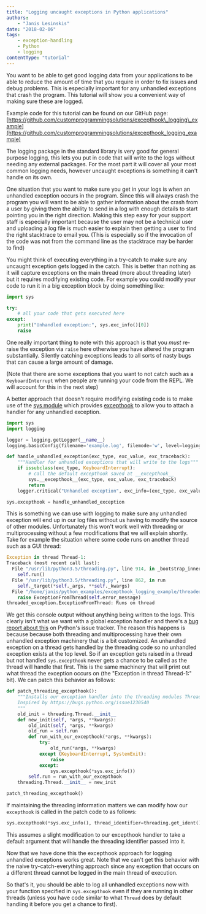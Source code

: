 ```yaml
---
title: "Logging uncaught exceptions in Python applications"
authors:
    - "Janis Lesinskis"
date: "2018-02-06"
tags:
    - exception-handling
    - Python
    - logging
contentType: "tutorial"
---
```


You want to be able to get good logging data from your applications to be able to reduce the amount of time that you require in order to fix issues and debug problems. This is especially important for any unhandled exceptions that crash the program. This tutorial will show you a convenient way of making sure these are logged.

<!-- end excerpt -->

Example code for this tutorial can be found on our GitHub page: [https://github.com/customprogrammingsolutions/excepthook\_logging\_example](https://github.com/customprogrammingsolutions/excepthook_logging_example)

The logging package in the standard library is very good for general purpose logging, this lets you put in code that will write to the logs without needing any external packages. For the most part it will cover all your most common logging needs, however uncaught exceptions is something it can't handle on its own.

One situation that you want to make sure you get in your logs is when an unhandled exception occurs in the program. Since this will always crash the program you will want to be able to gather information about the crash from a user by giving them the ability to send in a log with enough details to start pointing you in the right direction. Making this step easy for your support staff is especially important because the user may not be a technical user and uploading a log file is much easier to explain then getting a user to find the right stacktrace to email you. (This is especially so if the invocation of the code was not from the command line as the stacktrace may be harder to find)

You might think of executing everything in a try-catch to make sure any uncaught exception gets logged in the catch. This is better than nothing as it will capture exceptions on the main thread (more about threading later) but it requires modifying existing code. For example you could modify your code to run it in a big exception block by doing something like:

```python
import sys

try:
    # all your code that gets executed here
except:
    print("Unhandled exception:", sys.exc_info()[0])
    raise
```

One really important thing to note with this approach is that you *must* re-raise the exception via `raise` here otherwise you have altered the program substantially. Silently catching exceptions leads to all sorts of nasty bugs that can cause a large amount of damage.

(Note that there are some exceptions that you want to not catch such as a `KeyboardInterrupt` when people are running your code from the REPL. We will account for this in the next step)

A better approach that doesn't require modifying existing code is to make use of the [sys module](https://docs.python.org/3/library/sys.html) which provides [excepthook](https://docs.python.org/3/library/sys.html#sys.excepthook) to allow you to attach a handler for any unhandled exception.

```python
import sys
import logging

logger = logging.getLogger(__name__)
logging.basicConfig(filename='example.log', filemode='w', level=logging.DEBUG)

def handle_unhandled_exception(exc_type, exc_value, exc_traceback):
    """Handler for unhandled exceptions that will write to the logs"""
    if issubclass(exc_type, KeyboardInterrupt):
        # call the default excepthook saved at __excepthook__
        sys.__excepthook__(exc_type, exc_value, exc_traceback)
        return
    logger.critical("Unhandled exception", exc_info=(exc_type, exc_value, exc_traceback))

sys.excepthook = handle_unhandled_exception
```

This is something we can use with logging to make sure any unhandled exception will end up in our log files without us having to modify the source of other modules. Unfortunately this won't work well with threading or multiprocessing without a few modifications that we will explain shortly. Take for example the situation where some code runs on another thread such as a GUI thread:

```python
Exception in thread Thread-1:
Traceback (most recent call last):
  File "/usr/lib/python3.5/threading.py", line 914, in _bootstrap_inner
    self.run()
  File "/usr/lib/python3.5/threading.py", line 862, in run
    self._target(*self._args, **self._kwargs)
  File "/home/janis/python_examples/excepthook_logging_example/threaded_exception.py", line 9, in run
    raise ExceptionFromThread(self.error_message)
threaded_exception.ExceptionFromThread: Runs on thread
```

We get this console output without anything being written to the logs. This clearly isn't what we want with a global exception handler and there's a [bug report about this](https://bugs.python.org/issue1230540) on Python's issue tracker. The reason this happens is because because both threading and multiprocessing have their own unhandled exception machinery that is a bit customized. An unhandled exception on a thread gets handled by the threading code so no unhandled exception exists at the top level. So if an exception gets raised in a thread but not handled `sys.excepthook` never gets a chance to be called as the thread will handle that first. This is the same machinery that will print out what thread the exception occurs on (the "Exception in thread Thread-1:" bit). We can patch this behavior as follows:

```python
def patch_threading_excepthook():
    """Installs our exception handler into the threading modules Thread object
    Inspired by https://bugs.python.org/issue1230540
    """
    old_init = threading.Thread.__init__
    def new_init(self, *args, **kwargs):
        old_init(self, *args, **kwargs)
        old_run = self.run
        def run_with_our_excepthook(*args, **kwargs):
            try:
                old_run(*args, **kwargs)
            except (KeyboardInterrupt, SystemExit):
                raise
            except:
                sys.excepthook(*sys.exc_info())
        self.run = run_with_our_excepthook
    threading.Thread.__init__ = new_init

patch_threading_excepthook()
```

If maintaining the threading information matters we can modify how our `excepthook` is called in the patch code to as follows:

```python
sys.excepthook(*sys.exc_info(), thread_identifier=threading.get_ident())
```

This assumes a slight modification to our excepthook handler to take a default argument that will handle the threading identifier passed into it.

Now that we have done this the excepthook approach for logging unhandled exceptions works great. Note that we can't get this behavior with the naive try-catch-everything approach since any exception that occurs on a different thread cannot be logged in the main thread of execution.

So that's it, you should be able to log all unhandled exceptions now with your function specified in `sys.excepthook` even if they are running in other threads (unless you have code similar to what `Thread` does by default handling it before you get a chance to first).
